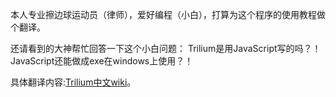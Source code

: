 本人专业擦边球运动员（律师），爱好编程（小白），打算为这个程序的使用教程做个翻译。

还请看到的大神帮忙回答一下这个小白问题： Trilium是用JavaScript写的吗？！JavaScript还能做成exe在windows上使用？！

具体翻译内容:[Trilium中文wiki](https://github.com/ffywhxf/trilium/wiki)。
